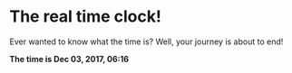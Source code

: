 # The real time clock!

Ever wanted to know what the time is? Well, your journey is about to end!

**The time is Dec 03, 2017, 06:16**